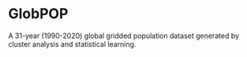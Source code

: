 # GlobPOP
A 31-year (1990-2020) global gridded population dataset generated by cluster analysis and statistical learning.

